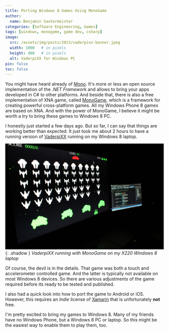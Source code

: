 ```yaml
---
title: Porting Windows 8 Games Using MonoGame
author:
  name: Benjamin Sautermeister
categories: [Software Engineering, Games]
tags: [windows, monogame, game dev, csharp]
image:
  src: /assets/img/posts/2013/vaderpixx-banner.jpeg
  width: 1000   # in pixels
  height: 400   # in pixels
  alt: VaderpiXX for Windows PC
pin: false
toc: false
---
```


You might have heard already of [Mono](https://www.mono-project.com/). It's more or less an open source implementation of
the _.NET Framework_ and allows to bring your apps developed in C# to other platforms. And beside that, there is also
a free implementation of XNA game, called [MonoGame](https://www.monogame.net/), which is a framework for creating powerful
cross-platform games. All my Windows Phone 8 games are based on XNA. And with the power of MonoGame, I believe it might be
worth a try to bring these games to Windows 8 PC.

I honestly just started a few days ago. But so far, I can say that things are working better than expected. It just took me
about 2 hours to have a running version of [VaderpiXX](http://windowsphone.com/s?appId=ee290c98-b70f-4e81-95b8-f8cc4c7947d0)
running on my Windows 8 laptop.

![VaderpiXX with MonoGame](/assets/img/posts/2013/vaderpixx-monogame.jpeg){: .shadow }
_VaderpiXX running with MonoGame on my X220 Windows 8 laptop_

Of course, the devil is in the details. That game was both a touch and accelerometer controlled game. And the latter is
typically not available on most Windows 8 devices. So there are various adjustments of the game required before its ready
to be tested and published.

I also had a quick look into how to port the game to Android or iOS. However, this requires an _Indie_ license of
[Xamarin](https://en.wikipedia.org/wiki/Xamarin) that is unfortunately **not** free.

I'm pretty excited to bring my games to Windows 8. Many of my friends have no Windows Phone, but a Windows 8 PC or laptop.
So this might be the easiest way to enable them to play them, too.